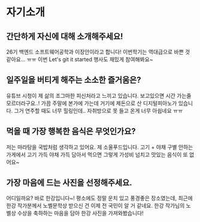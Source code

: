 # 자기소개

## 간단하게 자신에 대해 소개해주세요!

26기 백엔드 소프트웨어공학과 이장안이라고 합니다! 이번학기는 역대급으로 바쁜 것 같아요... ㅠㅠ 이번 Let's git it started 행사도 재밌게 참여해봐요~

## 일주일을 버티게 해주는 소소한 즐거움은? 

유튜브 시청이 제 삶의 조그마한 피신처라고 느끼고 있습니다. 보고있으면 시간 가는줄 모르더라구요..!
가끔 주말에 본가에 가는데 거기에 제돈으로 산 디지털피아노가 있습니다. 그거 연주할 때도 너무 힐링인데.. 자취방으로 못 들고 온게 너무 아쉽네요 ㅠㅠ 

## 먹을 때 가장 행복한 음식은 무엇인가요?

저는 마라탕을 국밥처럼 생각하고 있어요. 제 소울푸드입니다. 고기 + 야채 구별 안하는 가게에서 고기 가득 야채 가득 담아서 먹으면 그렇게 가성비 넘치고 맛있는 음식이 또 없어요~

## 가장 마음에 드는 사진을 선정해주세요. 

어디일까요? 바로 한강입니다~! 평소에도 정말 운치 있고 풍경좋은 장소였는데, 최근에 한강 작가분께서 노벨문학상 받으신 건 이제 전 국민이 알 거 같네요. 한강 작가님의 노벨상 수상을 축하하는 마음을 담아 한강 사진을 가져와봤습니다!